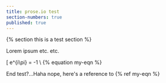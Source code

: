 ```yaml
---
title: prose.io test
section-numbers: true
published: true
---
```


{% section this is a test section %}

Lorem ipsum etc. etc.

\[ e^{i\pi} = -1 \\ {% equation my-eqn %}

End test?...Haha nope, here's a reference to {% ref my-eqn %}
